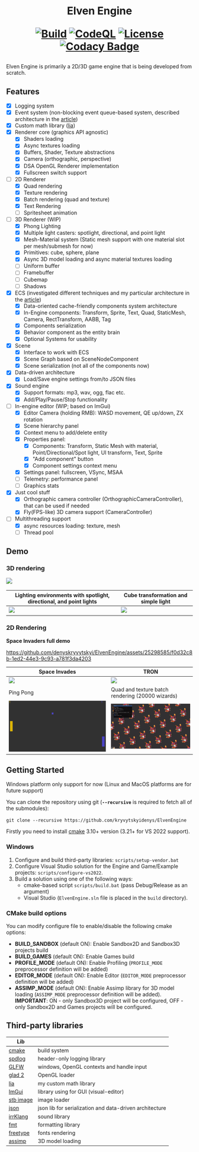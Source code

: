 <h1 align="center"> Elven Engine 
<br/>

[![Build](https://github.com/denyskryvytskyi/ElvenEngine/actions/workflows/cmake.yml/badge.svg)](https://github.com/denyskryvytskyi/ElvenEngine/actions/workflows/cmake.yml)
[![CodeQL](https://github.com/denyskryvytskyi/ElvenEngine/actions/workflows/codeql.yml/badge.svg)](https://github.com/denyskryvytskyi/ElvenEngine/actions/workflows/codeql.yml)
[![License](https://img.shields.io/badge/License-MIT-green.svg)](https://github.com/denyskryvytskyi/ElvenEngine/blob/master/LICENSE)
[![Codacy Badge](https://app.codacy.com/project/badge/Grade/493f09fda55b43f68886f52be5240d27)](https://www.codacy.com/gh/denyskryvytskyi/ElvenEngine/dashboard?utm_source=github.com&amp;utm_medium=referral&amp;utm_content=denyskryvytskyi/ElvenEngine&amp;utm_campaign=Badge_Grade)

</h1>

Elven Engine is primarily a 2D/3D game engine that is being developed from scratch.

## Features
+ [x] Logging system
+ [x] Event system (non-blocking event queue-based system, described architecture in the [article](https://denyskryvytskyi.github.io/event-system))
+ [x] Custom math library ([lia](https://github.com/denyskryvytskyi/lia))
+ [x] Renderer core (graphics API agnostic)
  - [x] Shaders loading
  - [x] Async textures loading
  - [x] Buffers, Shader, Texture abstractions
  - [x] Camera (orthographic, perspective)
  - [x] DSA OpenGL Renderer implementation
  - [x] Fullscreen switch support
+ [ ] 2D Renderer
  - [x] Quad rendering
  - [x] Texture rendering
  - [x] Batch rendering (quad and texture)
  - [x] Text Rendering
  - [ ] Spritesheet animation
+ [ ] 3D Renderer (WIP)
  - [x] Phong Lighting
  - [x] Multiple light casters: spotlight, directional, and point light
  - [x] Mesh-Material system (Static mesh support with one material slot per mesh/submesh for now)
  - [x] Primitives: cube, sphere, plane
  - [x] Async 3D model loading and async material textures loading
  - [ ] Uniform buffer
  - [ ] Framebuffer
  - [ ] Cubemap
  - [ ] Shadows
+ [x] ECS (investigated different techniques and my particular architecture in the [article](https://denyskryvytskyi.github.io/ecs))
  - [x] Data-oriented cache-friendly components system architecture
  - [x] In-Engine components: Transform, Sprite, Text, Quad, StaticMesh, Camera, RectTransform, AABB, Tag
  - [x] Components serialization
  - [x] Behavior component as the entity brain
  - [x] Optional Systems for usability
+ [x] Scene
  - [x] Interface to work with ECS
  - [x] Scene Graph based on SceneNodeComponent
  - [x] Scene serialization (not all of the components now)
+ [x] Data-driven architecture
  - [x] Load/Save engine settings from/to JSON files
+ [x] Sound engine
  - [x] Support formats: mp3, wav, ogg, flac etc.
  - [x] Add/Play/Pause/Stop functionality
+ [ ] In-engine editor (WIP; based on ImGui)
  - [x] Editor Camera (holding RMB): WASD movement, QE up/down, ZX rotation
  - [x] Scene hierarchy panel
  - [x] Context menu to add/delete entity
  - [x] Properties panel: 
    - [x] Components: Transform, Static Mesh with material, Point/Directional/Spot light, UI transform, Text, Sprite
    - [x] "Add component" button
    - [x] Component settings context menu
  - [x] Settings panel: fullscreen, VSync, MSAA
  - [ ] Telemetry: performance panel
  - [ ] Graphics stats
+ [x] Just cool stuff
  - [x] Orthographic camera controller (OrthographicCameraController), that can be used if needed
  - [x] Fly(FPS-like) 3D camera support (CameraController)
+ [ ] Multithreading support
  - [x] async resources loading: texture, mesh
  - [ ] Thread pool

## Demo
### 3D rendering
<img src=".github/demo/Scene_demo_0.png">

| Lighting environments with spotlight, directional, and point lights | Cube transformation and simple light |
| --- | --- | 
| <img src=".github/demo/light_casters_demo.gif"> | <img src=".github/demo/cube_light_demo.gif"> |

### 2D Rendering
**Space Invaders full demo**

https://github.com/denyskryvytskyi/ElvenEngine/assets/25298585/f0d32c8b-1ed2-44e3-9c93-a781f3da4203

| Space Invades  | TRON |
| --- | --- |
| <img src=".github/demo/invaders.gif"> | <img src=".github/demo/tron.gif"> |
| Ping Pong | Quad and texture batch rendering (20000 wizards) |
| <img src=".github/demo/pong.gif"> | <img src=".github/demo/wizards.gif"> |

## Getting Started

Windows platform only support for now (Linux and MacOS platforms are for future support)

You can clone the repository using git (**`--recursive`** is required to fetch all of the submodules):

`git clone --recursive https://github.com/kryvytskyidenys/ElvenEngine`

Firstly you need to install [cmake](https://cmake.org/) 3.10+ version (3.21+ for VS 2022 support).

### Windows
1. Configure and build third-party libraries: `scripts/setup-vendor.bat`
2. Configure Visual Studio solution for the Engine and Game/Example projects: `scripts/configure-vs2022`. 
3. Build a solution using one of the following ways:
   - cmake-based script `scripts/build.bat` (pass Debug/Release as an argument)
   - Visual Studio (`ElvenEngine.sln` file is placed in the `build` directory).

### CMake build options
You can modify configure file to enable/disable the following cmake options:
- **BUILD_SANDBOX** (default ON): Enable Sandbox2D and Sandbox3D projects build
- **BUILD_GAMES** (default ON): Enable Games build
- **PROFILE_MODE** (default ON): Enable Profiling (`PROFILE_MODE` preprocessor definition will be added)
- **EDITOR_MODE** (default ON): Enable Editor (`EDITOR_MODE` preprocessor definition will be added)
- **ASSIMP_MODE** (default ON): Enable Assimp library for 3D model loading (`ASSIMP_MODE` preprocessor definition will be added). **IMPORTANT**: ON - only Sandbox3D project will be configured, OFF - only Sandbox2D and Games projects will be configured.

## Third-party libraries
| Lib |  |
| ------ | ------ |
| [cmake](https://github.com/Kitware/CMake) | build system |
| [spdlog](https://github.com/gabime/spdlog) | header-only logging library |
| [GLFW](https://github.com/glfw/glfw) | windows, OpenGL contexts and handle input |
| [glad 2](https://glad.dav1d.de/) | OpenGL loader |
| [lia](https://github.com/kryvytskyidenys/lia) | my custom math library |
| [ImGui](https://github.com/kryvytskyidenys/imgui) | library using for GUI (visual-editor) |
| [stb image](https://github.com/nothings/stb/blob/master/stb_image.h) | image loader |
| [json](https://github.com/nlohmann/json) | json lib for serialization and data-driven architecture |
| [irrKlang](https://www.ambiera.com/irrklang/) | sound library |
| [fmt](https://github.com/fmtlib/fmt) | formatting library |
| [freetype](https://freetype.org/) | fonts rendering |
| [assimp](https://github.com/assimp/assimp) | 3D model loading |
